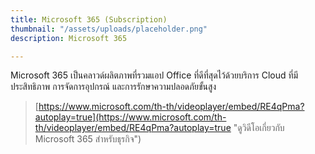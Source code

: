 ```yaml
---
title: Microsoft 365 (Subscription)
thumbnail: "/assets/uploads/placeholder.png"
description: Microsoft 365

---
```

Microsoft 365 เป็นคลาวด์ผลิตภาพที่รวมแอป Office ที่ดีที่สุดไว้ด้วยบริการ Cloud ที่มีประสิทธิภาพ การจัดการอุปกรณ์ และการรักษาความปลอดภัยขั้นสูง

> [https://www.microsoft.com/th-th/videoplayer/embed/RE4qPma?autoplay=true](https://www.microsoft.com/th-th/videoplayer/embed/RE4qPma?autoplay=true "ดูวิดีโอเกี่ยวกับ Microsoft 365 สำหรับธุรกิจ")